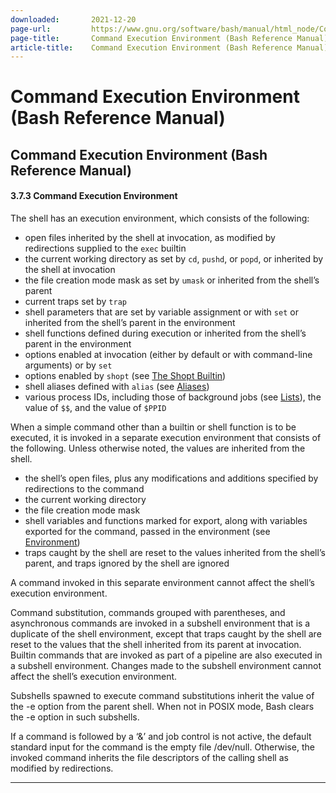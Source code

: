 ```yaml
---
downloaded:       2021-12-20
page-url:         https://www.gnu.org/software/bash/manual/html_node/Command-Execution-Environment.html
page-title:       Command Execution Environment (Bash Reference Manual)
article-title:    Command Execution Environment (Bash Reference Manual)
---
```

# Command Execution Environment (Bash Reference Manual)

Command Execution Environment (Bash Reference Manual)
---

#### 3.7.3 Command Execution Environment

The shell has an execution environment, which consists of the following:

-   open files inherited by the shell at invocation, as modified by redirections supplied to the `exec` builtin
-   the current working directory as set by `cd`, `pushd`, or `popd`, or inherited by the shell at invocation
-   the file creation mode mask as set by `umask` or inherited from the shell’s parent
-   current traps set by `trap`
-   shell parameters that are set by variable assignment or with `set` or inherited from the shell’s parent in the environment
-   shell functions defined during execution or inherited from the shell’s parent in the environment
-   options enabled at invocation (either by default or with command-line arguments) or by `set`
-   options enabled by `shopt` (see [The Shopt Builtin][1])
-   shell aliases defined with `alias` (see [Aliases][2])
-   various process IDs, including those of background jobs (see [Lists][3]), the value of `$$`, and the value of `$PPID`

When a simple command other than a builtin or shell function is to be executed, it is invoked in a separate execution environment that consists of the following. Unless otherwise noted, the values are inherited from the shell.

-   the shell’s open files, plus any modifications and additions specified by redirections to the command
-   the current working directory
-   the file creation mode mask
-   shell variables and functions marked for export, along with variables exported for the command, passed in the environment (see [Environment][4])
-   traps caught by the shell are reset to the values inherited from the shell’s parent, and traps ignored by the shell are ignored

A command invoked in this separate environment cannot affect the shell’s execution environment.

Command substitution, commands grouped with parentheses, and asynchronous commands are invoked in a subshell environment that is a duplicate of the shell environment, except that traps caught by the shell are reset to the values that the shell inherited from its parent at invocation. Builtin commands that are invoked as part of a pipeline are also executed in a subshell environment. Changes made to the subshell environment cannot affect the shell’s execution environment.

Subshells spawned to execute command substitutions inherit the value of the \-e option from the parent shell. When not in POSIX mode, Bash clears the \-e option in such subshells.

If a command is followed by a ‘&’ and job control is not active, the default standard input for the command is the empty file /dev/null. Otherwise, the invoked command inherits the file descriptors of the calling shell as modified by redirections.

---

[1]: https://www.gnu.org/software/bash/manual/html_node/The-Shopt-Builtin.html
[2]: https://www.gnu.org/software/bash/manual/html_node/Aliases.html
[3]: https://www.gnu.org/software/bash/manual/html_node/Lists.html
[4]: https://www.gnu.org/software/bash/manual/html_node/Environment.html
